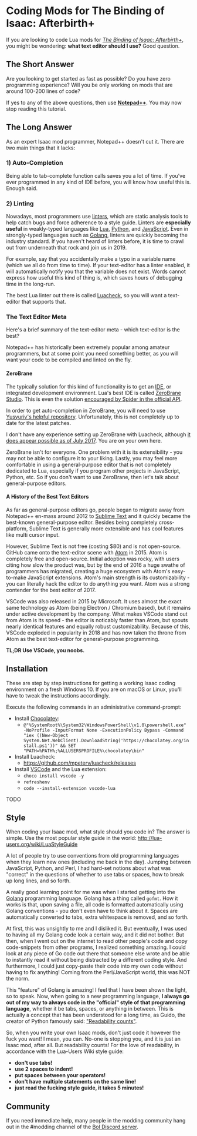 # Coding Mods for The Binding of Isaac: Afterbirth+

If you are looking to code Lua mods for *[The Binding of Isaac: Afterbirth+](https://store.steampowered.com/app/570660/The_Binding_of_Isaac_Afterbirth/)*, you might be wondering: **what text editor should I use?** Good question.

## The Short Answer

Are you looking to get started as fast as possible? Do you have zero programming experience? Will you be only working on mods that are around 100-200 lines of code?

If yes to any of the above questions, then use **[Notepad++](https://notepad-plus-plus.org/download/v7.6.3.html)**. You may now stop reading this tutorial.

## The Long Answer

As an expert Isaac mod programmer, Notepad++ doesn't cut it. There are two main things that it lacks:

### 1) Auto-Completion

Being able to tab-complete function calls saves you a lot of time. If you've ever programmed in any kind of IDE before, you will know how useful this is. Enough said.

### 2) Linting

Nowadays, most programmers use [linters](https://en.wikipedia.org/wiki/Lint_(software)), which are static analysis tools to help catch bugs and force adherence to a style guide. Linters are **especially useful** in weakly-typed languages like [Lua](https://github.com/mpeterv/luacheck/), [Python](https://www.pylint.org/), and [JavaScript](https://eslint.org/). Even in strongly-typed languages such as [Golang](https://github.com/golangci/golangci-lint/), linters are quickly becoming the industry standard. If you haven't heard of linters before, it is time to crawl out from underneath that rock and join us in 2019.

For example, say that you accidentally make a typo in a variable name (which we all do from time to time). If your text-editor has a linter enabled, it will automatically notify you that the variable does not exist. Words cannot express how useful this kind of thing is, which saves hours of debugging time in the long-run. 

The best Lua linter out there is called [Luacheck](https://github.com/mpeterv/luacheck/), so you will want a text-editor that supports that.

### The Text Editor Meta

Here's a brief summary of the text-editor meta - which text-editor is the best?

Notepad++ has historically been extremely popular among amateur programmers, but at some point you need something better, as you will want your code to be compiled and linted on the fly.

#### ZeroBrane

The typically solution for this kind of functionality is to get an [IDE](https://en.wikipedia.org/wiki/Integrated_development_environment), or integrated development environment. Lua's best IDE is called [ZeroBrane Studio](https://studio.zerobrane.com/). This is even the solution [encouraged by Spider in the official API](https://moddingofisaac.com/docs/debugging.html).

In order to get auto-completion in ZeroBrane, you will need to use [Yusyuriv's helpful repository](https://github.com/Yusyuriv/Afterbirth-API-for-ZeroBrane). Unfortunately, this is not completely up to date for the latest patches.

I don't have any experience setting up ZeroBrane with Luacheck, although [it does appear possible as of July 2017](https://github.com/pkulchenko/ZeroBraneStudio/issues/768). You are on your own here.

ZeroBrane isn't for everyone. One problem with it is its extensibility - you may not be able to configure it to your liking. 
Lastly, you may feel more comfortable in using a general-purpose editor that is not completely dedicated to Lua, especially if you program other projects in JavaScript, Python, etc. So if you don't want to use ZeroBrane, then let's talk about general-purpose editors.

#### A History of the Best Text Editors

As far as general-purpose editors go, people began to migrate away from Notepad++ en-mass around 2012 to [Sublime Text](https://www.sublimetext.com/) and it quickly became the best-known general-purpose editor. Besides being completely cross-platform, Sublime Text is generally more extensible and has cool features like multi cursor input.

However, Sublime Text is not free (costing $80) and is not open-source. GitHub came onto the text-editor scene with [Atom](https://atom.io/) in 2015. Atom is completely free and open-source. Initial adoption was rocky, with users citing how slow the product was, but by the end of 2016 a huge swathe of programmers has migrated, creating a huge ecosystem with Atom's easy-to-make JavaScript extensions. Atom's main strength is its customizability - you can literally hack the editor to do anything you want. Atom was a strong contender for the best editor of 2017.

VSCode was also released in 2015 by Microsoft. It uses almost the exact same technology as Atom (being Electron / Chromium based), but it remains under active development by the company. What makes VSCode stand out from Atom is its speed - the editor is noticably faster than Atom, but spouts nearly identical features and equally robust customizability. Because of this, VSCode exploded in popularity in 2018 and has now taken the throne from Atom as the best text-editor for general-purpose programming.

**TL;DR Use VSCode, you noobs.**

## Installation

These are step by step instructions for getting a working Isaac coding environment on a fresh Windows 10. If you are on macOS or Linux, you'll have to tweak the instructions accordingly.

Execute the following commands in an administrative command-prompt:

* Install [Chocolatey](https://chocolatey.org/):
  * `@"%SystemRoot%\System32\WindowsPowerShell\v1.0\powershell.exe" -NoProfile -InputFormat None -ExecutionPolicy Bypass -Command "iex ((New-Object System.Net.WebClient).DownloadString('https://chocolatey.org/install.ps1'))" && SET "PATH=%PATH%;%ALLUSERSPROFILE%\chocolatey\bin"`
* Install Luacheck:
  * https://github.com/mpeterv/luacheck/releases
* Install [VSCode](https://code.visualstudio.com/) and the Lua extension:
  * `choco install vscode -y`
  * `refreshenv`
  * `code --install-extension vscode-lua`

TODO

## Style

When coding your Isaac mod, what style should you code in? The answer is simple. Use the most popular style guide in the world: http://lua-users.org/wiki/LuaStyleGuide

A lot of people try to use conventions from old programming languages when they learn new ones (including me back in the day). Jumping between JavaScript, Python, and Perl, I had hard-set notions about what was "correct" in the questions of whether to use tabs or spaces, how to break up long lines, and so forth.

A really good learning point for me was when I started getting into the [Golang](https://golang.org) programming language. Golang has a thing called `gofmt`. How it works is that, upon saving a file, all code is formatted automatically using Golang conventions - you don't even have to think about it. Spaces are automatically converted to tabs, extra whitespace is removed, and so forth.

At first, this was unsightly to me and I disliked it. But eventually, I was used to having all my Golang code look a certain way, and it did not bother. But then, when I went out on the internet to read other people's code and copy code-snippets from other programs, I realized something amazing. I could look at any piece of Go code out there that someone else wrote and be able to instantly read it without being distracted by a different coding style. And furthermore, I could just copy-paste their code into my own code without having to fix anything! Coming from the Perl/JavaScript world, this was NOT the norm. 

This "feature" of Golang is amazing! I feel that I have been shown the light, so to speak. Now, when going to a new programming language, **I always go out of my way to always code in the "official" style of that programming language**, whether it be tabs, spaces, or anything in between. This is actually a concept that has been understood for a long time, as Guido, the creator of Python famously said: ["Readability counts"](https://www.python.org/dev/peps/pep-0008/).

So, when you write your own Isaac mods, don't just code it however the fuck you want! I mean, you can. No-one is stopping you, and it is just an Isaac mod, after all. But readability counts! For the love of readability, in accordance with the Lua-Users Wiki style guide:
  * **don't use tabs!**
  * **use 2 spaces to indent!**
  * **put spaces between your operators!**
  * **don't have multiple statements on the same line!**
  * **just read the fucking style guide, it takes 5 minutes!**

## Community

If you need immediate help, many people in the modding community hang out in the #modding channel of the [BoI Discord server](https://discord.gg/isaac).
